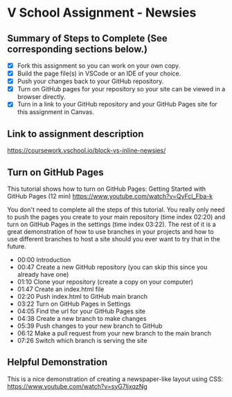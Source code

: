 # V School Assignment - Newsies

## Summary of Steps to Complete (See corresponding sections below.)

- [x] Fork this assignment so you can work on your own copy.
- [x] Build the page file(s) in VSCode or an IDE of your choice.
- [x] Push your changes back to your GitHub repository.
- [x] Turn on GitHub pages for your repository so your site can be viewed in a browser directly.
- [x] Turn in a link to your GitHub repository and your GitHub Pages site for this assignment in Canvas.

## Link to assignment description

https://coursework.vschool.io/block-vs-inline-newsies/

## Turn on GitHub Pages

This tutorial shows how to turn on GitHub Pages: Getting Started with GitHub Pages (12 min) https://www.youtube.com/watch?v=QyFcl_Fba-k

You don't need to complete all the steps of this tutorial. You really only need to push the pages you create to your main repository (time index 02:20) and turn on GitHub Pages in the settings (time index 03:22). The rest of it is a great demonstration of how to use branches in your projects and how to use different branches to host a site should you ever want to try that in the future.

* 00:00 Introduction 
* 00:47 Create a new GitHub repository (you can skip this since you already have one) 
* 01:10 Clone your repository (create a copy on your computer)
* 01:47 Create an index.html file
* 02:20 Push index.html to GitHub main branch
* 03:22 Turn on GitHub Pages in Settings
* 04:05 Find the url for your GitHub Pages site
* 04:38 Create a new branch to make changes
* 05:39 Push changes to your new branch to GitHub
* 06:12 Make a pull request from your new branch to the main branch
* 07:26 Switch which branch is serving the site

## Helpful Demonstration

This is a nice demonstration of creating a newspaper-like layout using CSS: https://www.youtube.com/watch?v=syG7ljxqzNg
